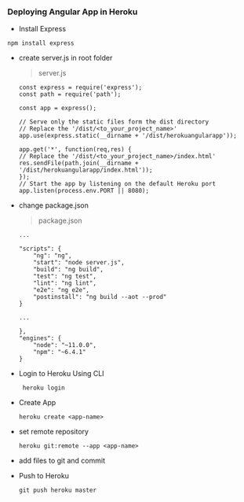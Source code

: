 ### Deploying Angular App in Heroku

* Install Express
```
npm install express
```

* create server.js in root folder
    > server.js

    ```
    const express = require('express');
    const path = require('path');

    const app = express();

    // Serve only the static files form the dist directory
    // Replace the '/dist/<to_your_project_name>'
    app.use(express.static(__dirname + '/dist/herokuangularapp'));

    app.get('*', function(req,res) {
    // Replace the '/dist/<to_your_project_name>/index.html'
    res.sendFile(path.join(__dirname + '/dist/herokuangularapp/index.html'));
    });
    // Start the app by listening on the default Heroku port
    app.listen(process.env.PORT || 8080);
    ```

* change package.json

    > package.json

    ```
    ...

    "scripts": {
        "ng": "ng",
        "start": "node server.js",
        "build": "ng build",
        "test": "ng test",
        "lint": "ng lint",
        "e2e": "ng e2e",
        "postinstall": "ng build --aot --prod"
    }

    ...

    },
    "engines": {
        "node": "~11.0.0",
        "npm": "~6.4.1"
    }

    ```

* Login to Heroku Using CLI

    ```
     heroku login
    ```

* Create App
    ```
    heroku create <app-name>
    ```

* set remote repository

    ```
    heroku git:remote --app <app-name>
    ```
* add files to git and commit

* Push to Heroku

    ```
    git push heroku master
    ```
